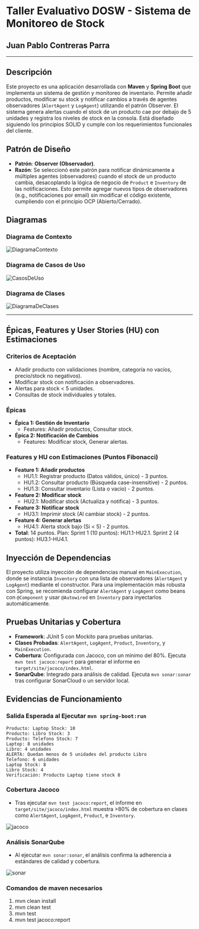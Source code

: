 # Taller Evaluativo DOSW - Sistema de Monitoreo de Stock


## Juan Pablo Contreras Parra

---

## Descripción
Este proyecto es una aplicación desarrollada con **Maven** y **Spring Boot** que implementa un sistema de gestión y monitoreo de inventario. Permite añadir productos, modificar su stock y notificar cambios a través de agentes observadores (`AlertAgent` y `LogAgent`) utilizando el patrón Observer. El sistema genera alertas cuando el stock de un producto cae por debajo de 5 unidades y registra los niveles de stock en la consola. Está diseñado siguiendo los principios SOLID y cumple con los requerimientos funcionales del cliente.

## Patrón de Diseño
- **Patrón**: **Observer (Observador)**.
- **Razón**: Se seleccionó este patrón para notificar dinámicamente a múltiples agentes (observadores) cuando el stock de un producto cambia, desacoplando la lógica de negocio de `Product` e `Inventory` de las notificaciones. Esto permite agregar nuevos tipos de observadores (e.g., notificaciones por email) sin modificar el código existente, cumpliendo con el principio OCP (Abierto/Cerrado).

## Diagramas

### Diagrama de Contexto

![DiagramaContexto](docs/imagenes/DiagramaContexto.png)


### Diagrama de Casos de Uso

![CasosDeUso](docs/imagenes/CasosDeUso.png)

### Diagrama de Clases

![DiagramaDeClases](docs/imagenes/DiagramaDeClases.png)

---

## Épicas, Features y User Stories (HU) con Estimaciones
### Criterios de Aceptación
- Añadir producto con validaciones (nombre, categoría no vacíos, precio/stock no negativos).
- Modificar stock con notificación a observadores.
- Alertas para stock < 5 unidades.
- Consultas de stock individuales y totales.

### Épicas
- **Épica 1: Gestión de Inventario**
    - Features: Añadir productos, Consultar stock.
- **Épica 2: Notificación de Cambios**
    - Features: Modificar stock, Generar alertas.

### Features y HU con Estimaciones (Puntos Fibonacci)
- **Feature 1: Añadir productos**
    - HU1.1: Registrar producto (Datos válidos, único) - 3 puntos.
    - HU1.2: Consultar producto (Búsqueda case-insensitive) - 2 puntos.
    - HU1.3: Consultar inventario (Lista o vacío) - 2 puntos.
- **Feature 2: Modificar stock**
    - HU2.1: Modificar stock (Actualiza y notifica) - 3 puntos.
- **Feature 3: Notificar stock**
    - HU3.1: Imprimir stock (Al cambiar stock) - 2 puntos.
- **Feature 4: Generar alertas**
    - HU4.1: Alerta stock bajo (Si < 5) - 2 puntos.
- **Total**: 14 puntos. Plan: Sprint 1 (10 puntos): HU1.1-HU2.1. Sprint 2 (4 puntos): HU3.1-HU4.1.

## Inyección de Dependencias
El proyecto utiliza inyección de dependencias manual en `MainExecution`, donde se instancia `Inventory` con una lista de observadores (`AlertAgent` y `LogAgent`) mediante el constructor. Para una implementación más robusta con Spring, se recomienda configurar `AlertAgent` y `LogAgent` como beans con `@Component` y usar `@Autowired` en `Inventory` para inyectarlos automáticamente.

## Pruebas Unitarias y Cobertura
- **Framework**: JUnit 5 con Mockito para pruebas unitarias.
- **Clases Probadas**: `AlertAgent`, `LogAgent`, `Product`, `Inventory`, y `MainExecution`.
- **Cobertura**: Configurada con Jacoco, con un mínimo del 80%. Ejecuta `mvn test jacoco:report` para generar el informe en `target/site/jacoco/index.html`.
- **SonarQube**: Integrado para análisis de calidad. Ejecuta `mvn sonar:sonar` tras configurar SonarCloud o un servidor local.

## Evidencias de Funcionamiento
### Salida Esperada al Ejecutar `mvn spring-boot:run`
```
Producto: Laptop Stock: 10
Producto: Libro Stock: 3
Producto: Telefono Stock: 7
Laptop: 8 unidades
Libro: 4 unidades
ALERTA: Quedan menos de 5 unidades del producto Libro
Telefono: 6 unidades
Laptop Stock: 8
Libro Stock: 4
Verificación: Producto Laptop tiene stock 8
```

### Cobertura Jacoco
- Tras ejecutar `mvn test jacoco:report`, el informe en `target/site/jacoco/index.html` muestra >80% de cobertura en clases como `AlertAgent`, `LogAgent`, `Product`, e `Inventory`.

![jacoco](docs/imagenes/jacoco.png)

### Análisis SonarQube
- Al ejecutar `mvn sonar:sonar`, el análisis confirma la adherencia a estándares de calidad y cobertura.

![sonar](docs/imagenes/sonar.png)

### Comandos de maven necesarios
  1. mvn clean install
  2. mvn clean test
  3. mvn test
  4. mvn test jacoco:report
